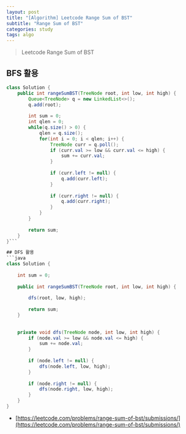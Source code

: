 ```yaml
---
layout: post
title: "[Algorithm] Leetcode Range Sum of BST"
subtitle: "Range Sum of BST"
categories: study
tags: algo
---
```

> Leetcode Range Sum of BST


## BFS 활용
```java
class Solution {
    public int rangeSumBST(TreeNode root, int low, int high) {
        Queue<TreeNode> q = new LinkedList<>();
        q.add(root);
        
        int sum = 0;
        int qlen = 0;
        while(q.size() > 0) {
            qlen = q.size();
            for(int i = 0; i < qlen; i++) {
                TreeNode curr = q.poll();
                if (curr.val >= low && curr.val <= high) {
                    sum += curr.val;
                }
                
                if (curr.left != null) {
                    q.add(curr.left);
                }
                
                if (curr.right != null) {
                    q.add(curr.right);
                }
            } 
        }
        
        return sum;
    }
}```

## DFS 활용
```java
class Solution {
    
    int sum = 0;
    
    public int rangeSumBST(TreeNode root, int low, int high) {
        
        dfs(root, low, high);
        
        return sum;
    }
    
    
    private void dfs(TreeNode node, int low, int high) {
        if (node.val >= low && node.val <= high) {
            sum += node.val;
        }
        
        if (node.left != null) {
            dfs(node.left, low, high);
        }
        
        if (node.right != null) {
            dfs(node.right, low, high);
        }
    }
}
```

- [https://leetcode.com/problems/range-sum-of-bst/submissions/](https://leetcode.com/problems/range-sum-of-bst/submissions/)
